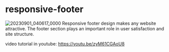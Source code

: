 # responsive-footer
![20230901_040617_0000](https://github.com/AsmrWebCoding/responsive-footer/assets/138141838/4c41c63b-ffdb-4b22-888a-1a4f4c3898aa)
Responsive footer design makes any website attractive. The footer section plays an important role in user satisfaction and site structure. 

video tutorial in youtube: 
https://youtu.be/zyM61CGAoU8

